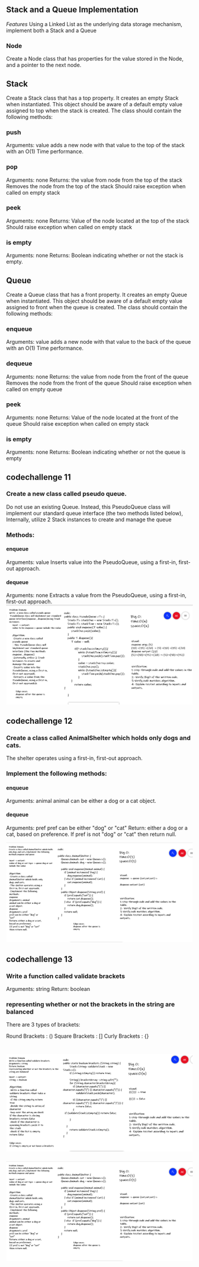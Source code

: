 ## Stack and a Queue Implementation
*Features*
Using a Linked List as the underlying data storage mechanism, implement both a Stack and a Queue

### Node
Create a Node class that has properties for the value stored in the Node, and a pointer to the next node.
## Stack
Create a Stack class that has a top property. It creates an empty Stack when instantiated.
This object should be aware of a default empty value assigned to top when the stack is created.
The class should contain the following methods:
### push
Arguments: value
adds a new node with that value to the top of the stack with an O(1) Time performance.
### pop
Arguments: none
Returns: the value from node from the top of the stack
Removes the node from the top of the stack
Should raise exception when called on empty stack
### peek
Arguments: none
Returns: Value of the node located at the top of the stack
Should raise exception when called on empty stack
### is empty
Arguments: none
Returns: Boolean indicating whether or not the stack is empty.
## Queue
Create a Queue class that has a front property. It creates an empty Queue when instantiated.
This object should be aware of a default empty value assigned to front when the queue is created.
The class should contain the following methods:
### enqueue
Arguments: value
adds a new node with that value to the back of the queue with an O(1) Time performance.
### dequeue
Arguments: none
Returns: the value from node from the front of the queue
Removes the node from the front of the queue
Should raise exception when called on empty queue
### peek
Arguments: none
Returns: Value of the node located at the front of the queue
Should raise exception when called on empty stack
### is empty
Arguments: none
Returns: Boolean indicating whether or not the queue is empty

## codechallenge 11
### Create a new class called pseudo queue.
Do not use an existing Queue.
Instead, this PseudoQueue class will implement our standard queue interface (the two methods listed below),
Internally, utilize 2 Stack instances to create and manage the queue
### Methods:
#### enqueue
Arguments: value
Inserts value into the PseudoQueue, using a first-in, first-out approach.
#### dequeue
Arguments: none
Extracts a value from the PseudoQueue, using a first-in, first-out approach.
![pseudo queue](code11.PNG)


## codechallenge 12
### Create a class called AnimalShelter which holds only dogs and cats.
The shelter operates using a first-in, first-out approach.
### Implement the following methods:
#### enqueue
Arguments: animal
animal can be either a dog or a cat object.
#### dequeue
Arguments: pref
pref can be either "dog" or "cat"
Return: either a dog or a cat, based on preference.
If pref is not "dog" or "cat" then return null.

![animal-shelter](12.PNG)

## codechallenge 13
### Write a function called validate brackets
Arguments: string
Return: boolean
### representing whether or not the brackets in the string are balanced
There are 3 types of brackets:

Round Brackets : ()
Square Brackets : []
Curly Brackets : {}

![stack-queue-brackets](code13.PNG)
=======

![animal-shelter](12.PNG)

